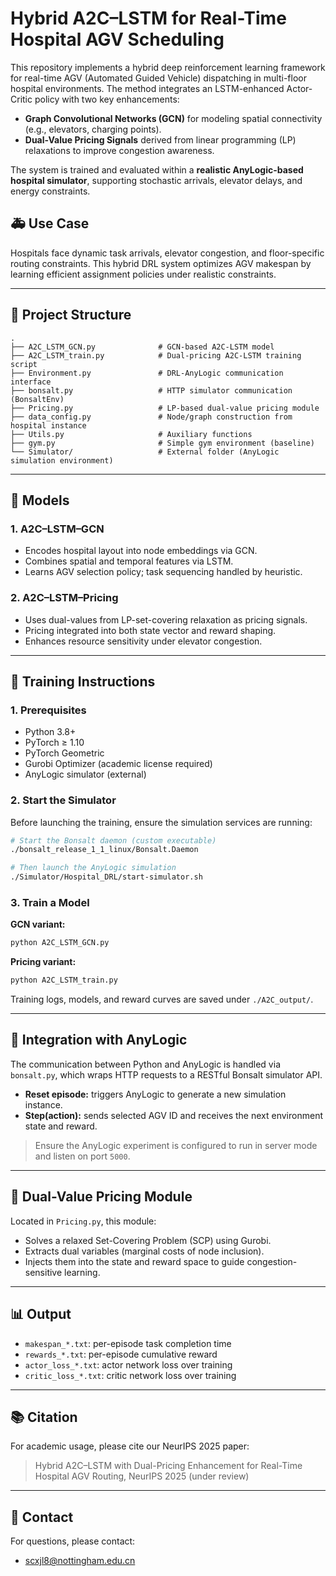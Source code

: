 # Hybrid A2C–LSTM for Real-Time Hospital AGV Scheduling

This repository implements a hybrid deep reinforcement learning framework for real-time AGV (Automated Guided Vehicle) dispatching in multi-floor hospital environments. The method integrates an LSTM-enhanced Actor-Critic policy with two key enhancements:

- **Graph Convolutional Networks (GCN)** for modeling spatial connectivity (e.g., elevators, charging points).
- **Dual-Value Pricing Signals** derived from linear programming (LP) relaxations to improve congestion awareness.

The system is trained and evaluated within a **realistic AnyLogic-based hospital simulator**, supporting stochastic arrivals, elevator delays, and energy constraints.

## 🚑 Use Case

Hospitals face dynamic task arrivals, elevator congestion, and floor-specific routing constraints. This hybrid DRL system optimizes AGV makespan by learning efficient assignment policies under realistic constraints.

---

## 📁 Project Structure

```
.
├── A2C_LSTM_GCN.py              # GCN-based A2C-LSTM model
├── A2C_LSTM_train.py            # Dual-pricing A2C-LSTM training script
├── Environment.py               # DRL-AnyLogic communication interface
├── bonsalt.py                   # HTTP simulator communication (BonsaltEnv)
├── Pricing.py                   # LP-based dual-value pricing module
├── data_config.py               # Node/graph construction from hospital instance
├── Utils.py                     # Auxiliary functions
├── gym.py                       # Simple gym environment (baseline)
└── Simulator/                   # External folder (AnyLogic simulation environment)
```

---

## 🧠 Models

### 1. A2C–LSTM–GCN

- Encodes hospital layout into node embeddings via GCN.
- Combines spatial and temporal features via LSTM.
- Learns AGV selection policy; task sequencing handled by heuristic.

### 2. A2C–LSTM–Pricing

- Uses dual-values from LP-set-covering relaxation as pricing signals.
- Pricing integrated into both state vector and reward shaping.
- Enhances resource sensitivity under elevator congestion.

---

## 🧪 Training Instructions

### 1. Prerequisites

- Python 3.8+
- PyTorch ≥ 1.10
- PyTorch Geometric
- Gurobi Optimizer (academic license required)
- AnyLogic simulator (external)

### 2. Start the Simulator

Before launching the training, ensure the simulation services are running:

```bash
# Start the Bonsalt daemon (custom executable)
./bonsalt_release_1_1_linux/Bonsalt.Daemon

# Then launch the AnyLogic simulation
./Simulator/Hospital_DRL/start-simulator.sh
```

### 3. Train a Model

**GCN variant:**
```bash
python A2C_LSTM_GCN.py
```

**Pricing variant:**
```bash
python A2C_LSTM_train.py
```

Training logs, models, and reward curves are saved under `./A2C_output/`.

---

## 🔌 Integration with AnyLogic

The communication between Python and AnyLogic is handled via `bonsalt.py`, which wraps HTTP requests to a RESTful Bonsalt simulator API.

- **Reset episode:** triggers AnyLogic to generate a new simulation instance.
- **Step(action):** sends selected AGV ID and receives the next environment state and reward.

> Ensure the AnyLogic experiment is configured to run in server mode and listen on port `5000`.

---

## 🧮 Dual-Value Pricing Module

Located in `Pricing.py`, this module:

- Solves a relaxed Set-Covering Problem (SCP) using Gurobi.
- Extracts dual variables (marginal costs of node inclusion).
- Injects them into the state and reward space to guide congestion-sensitive learning.

---

## 📊 Output

- `makespan_*.txt`: per-episode task completion time
- `rewards_*.txt`: per-episode cumulative reward
- `actor_loss_*.txt`: actor network loss over training
- `critic_loss_*.txt`: critic network loss over training

---

## 📚 Citation

For academic usage, please cite our NeurIPS 2025 paper:

> Hybrid A2C–LSTM with Dual-Pricing Enhancement for Real-Time Hospital AGV Routing, NeurIPS 2025 (under review)

---

## 📧 Contact

For questions, please contact:
- scxjl8@nottingham.edu.cn
